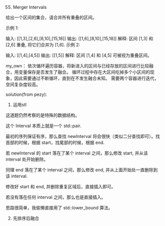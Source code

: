 55. Merger Intervals

给出一个区间的集合，请合并所有重叠的区间。

示例 1:

输入: [[1,3],[2,6],[8,10],[15,18]]
输出: [[1,6],[8,10],[15,18]]
解释: 区间 [1,3] 和 [2,6] 重叠, 将它们合并为 [1,6].
示例 2:

输入: [[1,4],[4,5]]
输出: [[1,5]]
解释: 区间 [1,4] 和 [4,5] 可被视为重叠区间。

my_own：
依次循环遍历容器，将新进入的区间与已经存放的区间进行比较融合，用变量保存是否发生了融合。
循环过程中存在大区间吃掉多个小区间的现象，因此需要通过不断循环，直到在不发生融合未知。
需要两个容器进行迭代，空间复杂度较高。

solution(from pezy):  
1. 运用stl

这道题仍然考察的是特殊的数据结构。

这个 Interval 本质上就是一个 std::pair.

最初的序列保证有序，那么查找 newInterval 将会很快（类似二分查找即可）。找首部的时候，根据 start，找尾部的时候，根据 end.

若 newInterval 的 start 落在了某个 interval 之间，那么修改 start, 并从该 interval 处开始删除。

同理 end 落在了某个 interval 之间，那么修改 end, 并从上面开始处一直删除到该 interval.

修改好 start 和 end, 并删除重复区域后，直接插入即可。

若没有落在任何 interval 之间，那么也是直接插入。

思路很简单，我偷懒直接用了 std::lower_bound 算法。

2. 先排序后融合